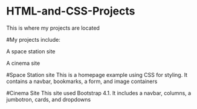 # HTML-and-CSS-Projects
This is where my projects are located

#My projects include:

A space station site

A cinema site

#Space Station site
This is a homepage example using CSS for styling. It contains a navbar, bookmarks, a form,  and image containers

#Cinema Site
This site used Bootstrap 4.1. It includes a navbar, columns, a jumbotron, cards, and dropdowns
